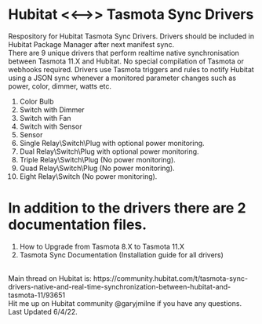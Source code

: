# Hubitat <<-->> Tasmota Sync Drivers<br/>
Respository for Hubitat Tasmota Sync Drivers. Drivers should be included in Hubitat Package Manager after next manifest sync. <br/>
There are 9 unique drivers that perform realtime native synchronisation between Tasmota 11.X and Hubitat. No special compilation of Tasmota or webhooks required. Drivers use Tasmota triggers and rules to notify Hubitat using a JSON sync whenever a monitored parameter changes such as power, color, dimmer, watts etc.<br/>
1) Color Bulb<br/>
2) Switch with Dimmer<br/>
3) Switch with Fan<br/>
4) Switch with Sensor<br/>
5) Sensor<br/>
6) Single Relay\Switch\Plug with optional power monitoring.<br/>
7) Dual Relay\Switch\Plug with optional power monitoring.<br/>
8) Triple Relay\Switch\Plug (No power monitoring).<br/>
9) Quad Relay\Switch\Plug (No power monitoring).<br/>
10) Eight Relay\Switch (No power monitoring).<br/>
# In addition to the drivers there are 2 documentation files.<br/>
1. How to Upgrade from Tasmota 8.X to Tasmota 11.X <br/>
2. Tasmota Sync Documentation (Installation guide for all drivers) <br/>
<br/>
Main thread on Hubitat is: https://community.hubitat.com/t/tasmota-sync-drivers-native-and-real-time-synchronization-between-hubitat-and-tasmota-11/93651 <br/>
Hit me up on Hubitat community @garyjmilne if you have any questions.<br/>
Last Updated 6/4/22.<br/>
